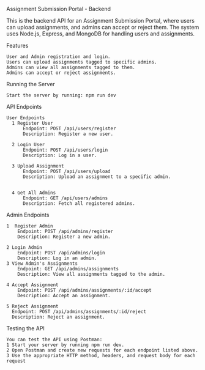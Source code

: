 Assignment Submission Portal - Backend

This is the backend API for an Assignment Submission Portal, where users can upload assignments, and admins can accept or reject them. The system uses Node.js, Express, and MongoDB for handling users and assignments.

Features

    User and Admin registration and login.
    Users can upload assignments tagged to specific admins.
    Admins can view all assignments tagged to them.
    Admins can accept or reject assignments.


Running the Server

	Start the server by running: npm run dev


API Endpoints

	User Endpoints
	  1 Register User
	      Endpoint: POST /api/users/register
	      Description: Register a new user.
	  
	  2 Login User
	      Endpoint: POST /api/users/login
	      Description: Log in a user.
	  
	  3 Upload Assignment
	      Endpoint: POST /api/users/upload
	      Description: Upload an assignment to a specific admin.
	  
	  
	  4 Get All Admins
	      Endpoint: GET /api/users/admins
	      Description: Fetch all registered admins.




Admin Endpoints

	1  Register Admin
	    Endpoint: POST /api/admins/register
	    Description: Register a new admin.
	
	2 Login Admin
	    Endpoint: POST /api/admins/login
	    Description: Log in an admin.
	3 View Admin's Assignments
	    Endpoint: GET /api/admins/assignments
	    Description: View all assignments tagged to the admin.
	
	4 Accept Assignment
	    Endpoint: POST /api/admins/assignments/:id/accept
	    Description: Accept an assignment.
	
	5 Reject Assignment
	  Endpoint: POST /api/admins/assignments/:id/reject
	  Description: Reject an assignment.



Testing the API

	You can test the API using Postman:
	1 Start your server by running npm run dev.
	2 Open Postman and create new requests for each endpoint listed above.
	3 Use the appropriate HTTP method, headers, and request body for each request
